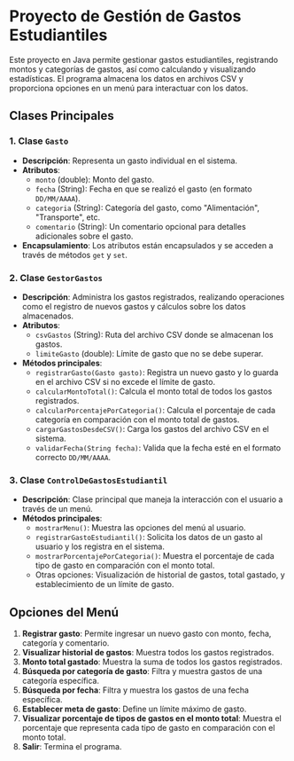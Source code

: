 # Proyecto de Gestión de Gastos Estudiantiles

Este proyecto en Java permite gestionar gastos estudiantiles, registrando montos y categorías de gastos, así como calculando y visualizando estadísticas. El programa almacena los datos en archivos CSV y proporciona opciones en un menú para interactuar con los datos.

## Clases Principales

### 1. Clase `Gasto`
- **Descripción**: Representa un gasto individual en el sistema.
- **Atributos**:
    - `monto` (double): Monto del gasto.
    - `fecha` (String): Fecha en que se realizó el gasto (en formato `DD/MM/AAAA`).
    - `categoria` (String): Categoría del gasto, como "Alimentación", "Transporte", etc.
    - `comentario` (String): Un comentario opcional para detalles adicionales sobre el gasto.
- **Encapsulamiento**: Los atributos están encapsulados y se acceden a través de métodos `get` y `set`.

### 2. Clase `GestorGastos`
- **Descripción**: Administra los gastos registrados, realizando operaciones como el registro de nuevos gastos y cálculos sobre los datos almacenados.
- **Atributos**:
    - `csvGastos` (String): Ruta del archivo CSV donde se almacenan los gastos.
    - `limiteGasto` (double): Límite de gasto que no se debe superar.
- **Métodos principales**:
    - `registrarGasto(Gasto gasto)`: Registra un nuevo gasto y lo guarda en el archivo CSV si no excede el límite de gasto.
    - `calcularMontoTotal()`: Calcula el monto total de todos los gastos registrados.
    - `calcularPorcentajePorCategoria()`: Calcula el porcentaje de cada categoría en comparación con el monto total de gastos.
    - `cargarGastosDesdeCSV()`: Carga los gastos del archivo CSV en el sistema.
    - `validarFecha(String fecha)`: Valida que la fecha esté en el formato correcto `DD/MM/AAAA`.

### 3. Clase `ControlDeGastosEstudiantil`
- **Descripción**: Clase principal que maneja la interacción con el usuario a través de un menú.
- **Métodos principales**:
    - `mostrarMenu()`: Muestra las opciones del menú al usuario.
    - `registrarGastoEstudiantil()`: Solicita los datos de un gasto al usuario y los registra en el sistema.
    - `mostrarPorcentajePorCategoria()`: Muestra el porcentaje de cada tipo de gasto en comparación con el monto total.
    - Otras opciones: Visualización de historial de gastos, total gastado, y establecimiento de un límite de gasto.

## Opciones del Menú
1. **Registrar gasto**: Permite ingresar un nuevo gasto con monto, fecha, categoría y comentario.
2. **Visualizar historial de gastos**: Muestra todos los gastos registrados.
3. **Monto total gastado**: Muestra la suma de todos los gastos registrados.
4. **Búsqueda por categoría de gasto**: Filtra y muestra gastos de una categoría específica.
5. **Búsqueda por fecha**: Filtra y muestra los gastos de una fecha específica.
6. **Establecer meta de gasto**: Define un límite máximo de gasto.
7. **Visualizar porcentaje de tipos de gastos en el monto total**: Muestra el porcentaje que representa cada tipo de gasto en comparación con el monto total.
8. **Salir**: Termina el programa.